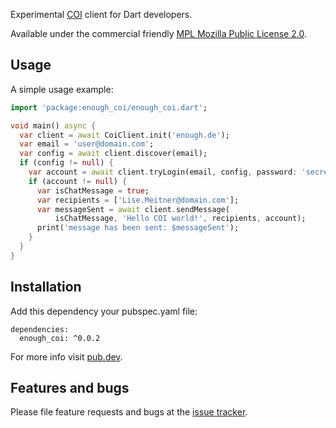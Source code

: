 Experimental [COI](https://coi-dev.org) client for Dart developers.


Available under the commercial friendly 
[MPL Mozilla Public License 2.0](https://www.mozilla.org/en-US/MPL/).

## Usage

A simple usage example:

```dart
import 'package:enough_coi/enough_coi.dart';

void main() async {
  var client = await CoiClient.init('enough.de');
  var email = 'user@domain.com';
  var config = await client.discover(email);
  if (config != null) {
    var account = await client.tryLogin(email, config, password: 'secret');
    if (account != null) {
      var isChatMessage = true;
      var recipients = ['Lise.Meitner@domain.com'];
      var messageSent = await client.sendMessage(
          isChatMessage, 'Hello COI world!', recipients, account);
      print('message has been sent: $messageSent');
    }
  }
}

```


## Installation
Add this dependency your pubspec.yaml file:

```
dependencies:
  enough_coi: ^0.0.2
```

For more info visit [pub.dev](https://pub.dev/packages/enough_coi).

## Features and bugs

Please file feature requests and bugs at the [issue tracker][tracker].

[tracker]: https://github.com/Enough-Software/enough_coi/issues
